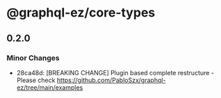 # @graphql-ez/core-types

## 0.2.0
### Minor Changes

- 28ca48d: [BREAKING CHANGE] Plugin based complete restructure - Please check https://github.com/PabloSzx/graphql-ez/tree/main/examples
